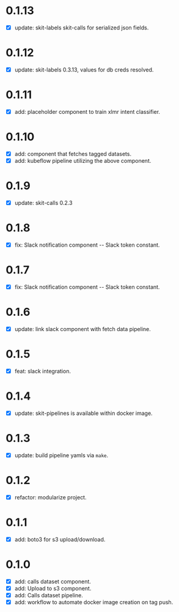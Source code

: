 # 0.1.13

- [x] update: skit-labels skit-calls for serialized json fields.

# 0.1.12

- [x] update: skit-labels 0.3.13, values for db creds resolved.

# 0.1.11
- [x] add: placeholder component to train xlmr intent classifier.

# 0.1.10
- [x] add: component that fetches tagged datasets.
- [x] add: kubeflow pipeline utilizing the above component.

# 0.1.9

- [x] update: skit-calls 0.2.3

# 0.1.8

- [x] fix: Slack notification component -- Slack token constant.

# 0.1.7

- [x] fix: Slack notification component -- Slack token constant.

# 0.1.6

- [x] update: link slack component with fetch data pipeline.

# 0.1.5

- [x] feat: slack integration.

# 0.1.4

- [x] update: skit-pipelines is available within docker image.

# 0.1.3

- [x] update: build pipeline yamls via `make`.

# 0.1.2

- [x] refactor: modularize project.

# 0.1.1

- [x] add: boto3 for s3 upload/download.

# 0.1.0

- [x] add: calls dataset component.
- [x] add: Upload to s3 component.
- [x] add: Calls dataset pipeline.
- [x] add: workflow to automate docker image creation on tag push.
